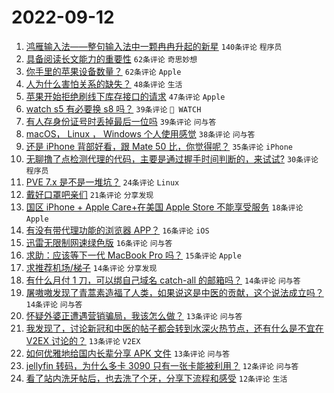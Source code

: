 # 2022-09-12

1. [鸿雁输入法——整句输入法中一颗冉冉升起的新星](https://www.v2ex.com/t/879486) `140条评论` `程序员`
1. [具备阅读长文能力的重要性](https://www.v2ex.com/t/879381) `62条评论` `奇思妙想`
1. [你手里的苹果设备数量？](https://www.v2ex.com/t/879466) `62条评论` `Apple`
1. [人为什么害怕关系的缺失？](https://www.v2ex.com/t/879407) `48条评论` `生活`
1. [苹果开始拒绝刷线下库存接口的请求](https://www.v2ex.com/t/879441) `47条评论` `Apple`
1. [watch s5 有必要换 s8 吗？](https://www.v2ex.com/t/879419) `39条评论` ` WATCH`
1. [有人存身份证号时丢掉最后一位吗](https://www.v2ex.com/t/879424) `39条评论` `问与答`
1. [macOS， Linux ， Windows 个人使用感觉](https://www.v2ex.com/t/879442) `38条评论` `问与答`
1. [还是 iPhone 背部好看，跟 Mate 50 比，你觉得呢？](https://www.v2ex.com/t/879467) `35条评论` `iPhone`
1. [无聊撸了点检测代理的代码，主要是通过握手时间判断的，来试试?](https://www.v2ex.com/t/879471) `30条评论` `程序员`
1. [PVE 7.x 是不是一堆坑？](https://www.v2ex.com/t/879533) `24条评论` `Linux`
1. [戴好口罩吧亲们](https://www.v2ex.com/t/879556) `21条评论` `分享发现`
1. [国区 iPhone + Apple Care+在美国 Apple Store 不能享受服务](https://www.v2ex.com/t/879388) `18条评论` `Apple`
1. [有没有带代理功能的浏览器 APP？](https://www.v2ex.com/t/879505) `16条评论` `iOS`
1. [迅雷无限制网速绿色版](https://www.v2ex.com/t/879422) `16条评论` `问与答`
1. [求助：应该等下一代 MacBook Pro 吗？](https://www.v2ex.com/t/879438) `15条评论` `Apple`
1. [求推荐机场/梯子](https://www.v2ex.com/t/879521) `14条评论` `分享发现`
1. [有什么月付 1 刀，可以绑自己域名 catch-all 的邮箱吗？](https://www.v2ex.com/t/879457) `14条评论` `问与答`
1. [屠嗷嗷发现了青蒿素造福了人类，如果说这是中医的贡献，这个说法成立吗？](https://www.v2ex.com/t/879451) `14条评论` `问与答`
1. [怀疑外婆正遭遇营销骗局，我该怎么做？](https://www.v2ex.com/t/879511) `13条评论` `问与答`
1. [我发现了，讨论新冠和中医的帖子都会转到水深火热节点，还有什么是不宜在 V2EX 讨论的？](https://www.v2ex.com/t/879507) `13条评论` `V2EX`
1. [如何优雅地给国内长辈分享 APK 文件](https://www.v2ex.com/t/879445) `13条评论` `问与答`
1. [jellyfin 转码，为什么多卡 3090 只有一张卡能被利用？](https://www.v2ex.com/t/879452) `12条评论` `问与答`
1. [看了站内洗牙帖后，也去洗了个牙，分享下流程和感受](https://www.v2ex.com/t/879390) `12条评论` `生活`
